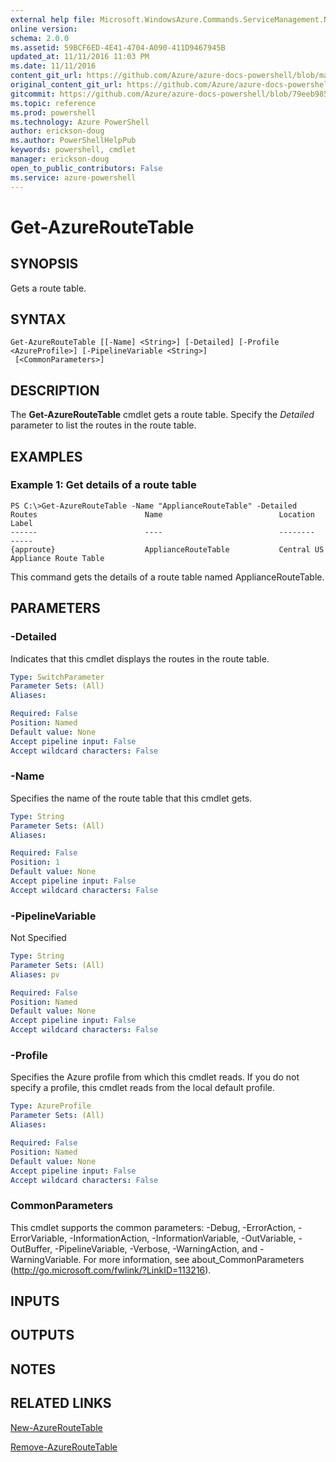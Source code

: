 ```yaml
---
external help file: Microsoft.WindowsAzure.Commands.ServiceManagement.Network.dll-Help.xml
online version: 
schema: 2.0.0
ms.assetid: 59BCF6ED-4E41-4704-A090-411D9467945B
updated_at: 11/11/2016 11:03 PM
ms.date: 11/11/2016
content_git_url: https://github.com/Azure/azure-docs-powershell/blob/master/azureps-cmdlets-docs/ServiceManagement/Azure.Networking/v0.9.8/Get-AzureRouteTable.md
original_content_git_url: https://github.com/Azure/azure-docs-powershell/blob/master/azureps-cmdlets-docs/ServiceManagement/Azure.Networking/v0.9.8/Get-AzureRouteTable.md
gitcommit: https://github.com/Azure/azure-docs-powershell/blob/79eeb985ea480979357fb4695832a0c3d29a48bf/azureps-cmdlets-docs/ServiceManagement/Azure.Networking/v0.9.8/Get-AzureRouteTable.md
ms.topic: reference
ms.prod: powershell
ms.technology: Azure PowerShell
author: erickson-doug
ms.author: PowerShellHelpPub
keywords: powershell, cmdlet
manager: erickson-doug
open_to_public_contributors: False
ms.service: azure-powershell
---
```


# Get-AzureRouteTable

## SYNOPSIS
Gets a route table.

## SYNTAX

```
Get-AzureRouteTable [[-Name] <String>] [-Detailed] [-Profile <AzureProfile>] [-PipelineVariable <String>]
 [<CommonParameters>]
```

## DESCRIPTION
The **Get-AzureRouteTable** cmdlet gets a route table.
Specify the *Detailed* parameter to list the routes in the route table.

## EXAMPLES

### Example 1: Get details of a route table
```
PS C:\>Get-AzureRouteTable -Name "ApplianceRouteTable" -Detailed
Routes                        Name                          Location                      Label
------                        ----                          --------                      -----
{approute}                    ApplianceRouteTable           Central US                    Appliance Route Table
```

This command gets the details of a route table named ApplianceRouteTable.

## PARAMETERS

### -Detailed
Indicates that this cmdlet displays the routes in the route table.

```yaml
Type: SwitchParameter
Parameter Sets: (All)
Aliases: 

Required: False
Position: Named
Default value: None
Accept pipeline input: False
Accept wildcard characters: False
```

### -Name
Specifies the name of the route table that this cmdlet gets.

```yaml
Type: String
Parameter Sets: (All)
Aliases: 

Required: False
Position: 1
Default value: None
Accept pipeline input: False
Accept wildcard characters: False
```

### -PipelineVariable
Not Specified

```yaml
Type: String
Parameter Sets: (All)
Aliases: pv

Required: False
Position: Named
Default value: None
Accept pipeline input: False
Accept wildcard characters: False
```

### -Profile
Specifies the Azure profile from which this cmdlet reads.
If you do not specify a profile, this cmdlet reads from the local default profile.

```yaml
Type: AzureProfile
Parameter Sets: (All)
Aliases: 

Required: False
Position: Named
Default value: None
Accept pipeline input: False
Accept wildcard characters: False
```

### CommonParameters
This cmdlet supports the common parameters: -Debug, -ErrorAction, -ErrorVariable, -InformationAction, -InformationVariable, -OutVariable, -OutBuffer, -PipelineVariable, -Verbose, -WarningAction, and -WarningVariable. For more information, see about_CommonParameters (http://go.microsoft.com/fwlink/?LinkID=113216).

## INPUTS

## OUTPUTS

## NOTES

## RELATED LINKS

[New-AzureRouteTable](xref:ServiceManagement/Azure.Networking/v0.9.8/New-AzureRouteTable.md)

[Remove-AzureRouteTable](xref:ServiceManagement/Azure.Networking/v0.9.8/Remove-AzureRouteTable.md)


